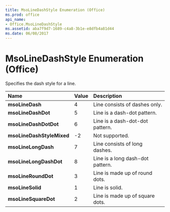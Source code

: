 ```yaml
---
title: MsoLineDashStyle Enumeration (Office)
ms.prod: office
api_name:
- Office.MsoLineDashStyle
ms.assetid: aba7f9d7-1689-c4a8-3b1e-e8dfb4a81d44
ms.date: 06/08/2017
---
```



# MsoLineDashStyle Enumeration (Office)

Specifies the dash style for a line. 



|**Name**|**Value**|**Description**|
|:-----|:-----|:-----|
|**msoLineDash**|4|Line consists of dashes only.|
|**msoLineDashDot**|5|Line is a dash-dot pattern.|
|**msoLineDashDotDot**|6|Line is a dash-dot-dot pattern.|
|**msoLineDashStyleMixed**|-2|Not supported.|
|**msoLineLongDash**|7|Line consists of long dashes.|
|**msoLineLongDashDot**|8|Line is a long dash-dot pattern.|
|**msoLineRoundDot**|3|Line is made up of round dots.|
|**msoLineSolid**|1|Line is solid.|
|**msoLineSquareDot**|2|Line is made up of square dots.|

